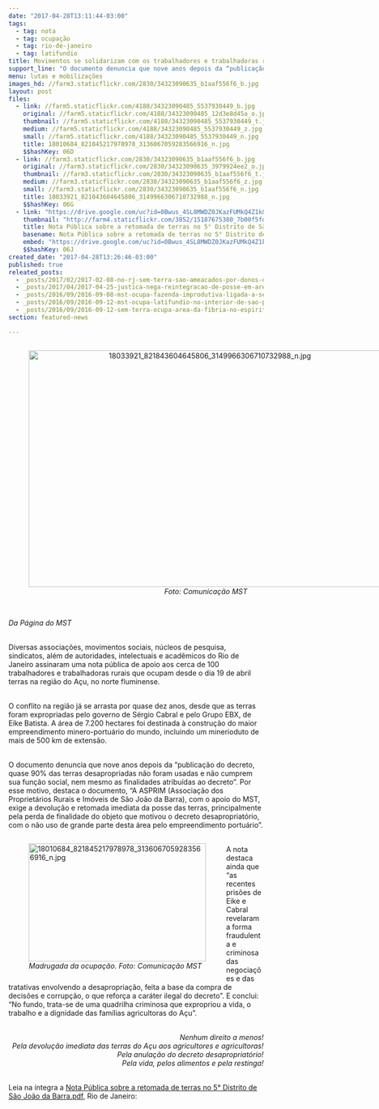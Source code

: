 ```yaml
---
date: "2017-04-28T13:11:44-03:00"
tags:
  - tag: nota
  - tag: ocupação
  - tag: rio-de-janeiro
  - tag: latifundio
title: Movimentos se solidarizam com os trabalhadores e trabalhadoras rurais de Açu
support_line: "O documento denuncia que nove anos depois da “publicação do decreto, quase 90% das terras desapropriadas não foram usadas e não cumprem sua função social, nem mesmo as finalidades atribuídas ao decreto”. "
menu: lutas e mobilizações
images_hd: //farm3.staticflickr.com/2830/34323090635_b1aaf556f6_b.jpg
layout: post
files:
  - link: //farm5.staticflickr.com/4188/34323090485_5537930449_b.jpg
    original: //farm5.staticflickr.com/4188/34323090485_12d3e8d45a_o.jpg
    thumbnail: //farm5.staticflickr.com/4188/34323090485_5537930449_t.jpg
    medium: //farm5.staticflickr.com/4188/34323090485_5537930449_z.jpg
    small: //farm5.staticflickr.com/4188/34323090485_5537930449_n.jpg
    title: 18010684_821845217978978_3136067059283566916_n.jpg
    $$hashKey: 06D
  - link: //farm3.staticflickr.com/2830/34323090635_b1aaf556f6_b.jpg
    original: //farm3.staticflickr.com/2830/34323090635_3979924ee2_o.jpg
    thumbnail: //farm3.staticflickr.com/2830/34323090635_b1aaf556f6_t.jpg
    medium: //farm3.staticflickr.com/2830/34323090635_b1aaf556f6_z.jpg
    small: //farm3.staticflickr.com/2830/34323090635_b1aaf556f6_n.jpg
    title: 18033921_821843604645806_3149966306710732988_n.jpg
    $$hashKey: 06G
  - link: "https://drive.google.com/uc?id=0Bwus_4SL8MWDZ0JKazFUMkQ4Z1k&export=download"
    thumbnail: "http://farm4.staticflickr.com/3852/15187675380_7b00f5fdff_b.jpg"
    title: Nota Pública sobre a retomada de terras no 5° Distrito de São João da Barra.pdf
    basename: Nota Pública sobre a retomada de terras no 5° Distrito de São João da Barra
    embed: "https://drive.google.com/uc?id=0Bwus_4SL8MWDZ0JKazFUMkQ4Z1k"
    $$hashKey: 06J
created_date: "2017-04-28T13:26:46-03:00"
published: true
releated_posts:
  - _posts/2017/02/2017-02-08-no-rj-sem-terra-sao-ameacados-por-donos-de-empresa-investigada-na-lava-jato.md
  - _posts/2017/04/2017-04-25-justica-nega-reintegracao-de-posse-em-area-ocupada-pelo-mst-no-rio-de-janeiro.md
  - _posts/2016/09/2016-09-08-mst-ocupa-fazenda-improdutiva-ligada-a-senadora-ana-amelia-em-formosa.md
  - _posts/2016/09/2016-09-12-mst-ocupa-latifundio-no-interior-de-sao-paulo.md
  - _posts/2016/09/2016-09-12-sem-terra-ocupa-area-da-fibria-no-espirito-santo.md
section: featured-news

---
```

<div style="text-align:center">
<figure class="image" style="display:inline-block"><img alt="18033921_821843604645806_3149966306710732988_n.jpg" height="467" src="//farm3.staticflickr.com/2830/34323090635_b1aaf556f6_b.jpg" width="700" />
<figcaption><em>Foto: Comunica&ccedil;&atilde;o MST</em></figcaption>
</figure>
</div>

<p><br />
<em>Da P&aacute;gina do MST</em></p>

<p><br />
Diversas associa&ccedil;&otilde;es, movimentos sociais, n&uacute;cleos de pesquisa, sindicatos, al&eacute;m de autoridades, intelectuais e acad&ecirc;micos do Rio de Janeiro assinaram uma nota p&uacute;blica de apoio aos cerca de 100 trabalhadores e trabalhadoras rurais que ocupam desde o dia 19 de abril terras na regi&atilde;o do A&ccedil;u, no norte fluminense.</p>

<p><br />
O conflito na regi&atilde;o j&aacute; se arrasta por quase dez anos, desde que as terras foram expropriadas pelo governo de S&eacute;rgio Cabral e pelo Grupo EBX, de Eike Batista. A &aacute;rea de 7.200 hectares foi destinada &agrave; constru&ccedil;&atilde;o do maior empreendimento minero-portu&aacute;rio do mundo, incluindo um minerioduto de mais de 500 km de extens&atilde;o.</p>

<p><br />
O documento denuncia que nove anos depois da &ldquo;publica&ccedil;&atilde;o do decreto, quase 90% das terras desapropriadas n&atilde;o foram usadas e n&atilde;o cumprem sua fun&ccedil;&atilde;o social, nem mesmo as finalidades atribu&iacute;das ao decreto&rdquo;. Por esse motivo, destaca o documento, &ldquo;A ASPRIM (Associa&ccedil;&atilde;o dos Propriet&aacute;rios Rurais e Im&oacute;veis de S&atilde;o Jo&atilde;o da Barra), com o apoio do MST, exige a devolu&ccedil;&atilde;o e retomada imediata da posse das terras, principalmente pela perda de finalidade do objeto que motivou o decreto desapropriat&oacute;rio, com o n&atilde;o uso de grande parte desta &aacute;rea pelo empreendimento portu&aacute;rio&rdquo;.</p>

<figure class="image" style="float:left"><img alt="18010684_821845217978978_3136067059283566916_n.jpg" height="233" src="//farm5.staticflickr.com/4188/34323090485_5537930449_b.jpg" width="350" />
<figcaption><em>Madrugada da ocupa&ccedil;&atilde;o. Foto: Comunica&ccedil;&atilde;o MST</em></figcaption>
</figure>

<p><br />
A nota destaca ainda que &ldquo;as recentes pris&otilde;es de Eike e Cabral revelaram a forma fraudulenta e criminosa das negocia&ccedil;&otilde;es e das tratativas envolvendo a desapropria&ccedil;&atilde;o, feita a base da compra de decis&otilde;es e corrup&ccedil;&atilde;o, o que refor&ccedil;a a car&aacute;ter ilegal do decreto&rdquo;. E conclui: &ldquo;No fundo, trata-se de uma quadrilha criminosa que expropriou a vida, o trabalho e a dignidade das fam&iacute;lias agricultoras do A&ccedil;u&rdquo;.</p>

<p style="text-align: right;"><br />
<em>Nenhum direito a menos!<br />
Pela devolu&ccedil;&atilde;o imediata das terras do A&ccedil;u aos agricultores e agricultoras!<br />
Pela anula&ccedil;&atilde;o do decreto desapropriat&oacute;rio!<br />
Pela vida, pelos alimentos e pela restinga!</em></p>

<p><br />
Leia na &iacute;ntegra a <a href="https://drive.google.com/uc?id=0Bwus_4SL8MWDZ0JKazFUMkQ4Z1k&amp;export=download">Nota Pública sobre a retomada de terras no 5&deg; Distrito de São João da Barra.pdf</a>, Rio de Janeiro:</p>

